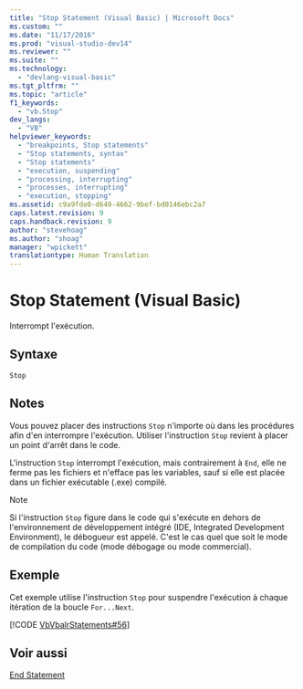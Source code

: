 ```yaml
---
title: "Stop Statement (Visual Basic) | Microsoft Docs"
ms.custom: ""
ms.date: "11/17/2016"
ms.prod: "visual-studio-dev14"
ms.reviewer: ""
ms.suite: ""
ms.technology: 
  - "devlang-visual-basic"
ms.tgt_pltfrm: ""
ms.topic: "article"
f1_keywords: 
  - "vb.Stop"
dev_langs: 
  - "VB"
helpviewer_keywords: 
  - "breakpoints, Stop statements"
  - "Stop statements, syntax"
  - "Stop statements"
  - "execution, suspending"
  - "processing, interrupting"
  - "processes, interrupting"
  - "execution, stopping"
ms.assetid: c9a9fde0-d649-4662-9bef-bd0146ebc2a7
caps.latest.revision: 9
caps.handback.revision: 9
author: "stevehoag"
ms.author: "shoag"
manager: "wpickett"
translationtype: Human Translation
---
```

# Stop Statement (Visual Basic)
Interrompt l'exécution.  
  
## Syntaxe  
  
```  
Stop  
```  
  
## Notes  
 Vous pouvez placer des instructions `Stop` n'importe où dans les procédures afin d'en interrompre l'exécution.  Utiliser l'instruction `Stop` revient à placer un point d'arrêt dans le code.  
  
 L'instruction `Stop` interrompt l'exécution, mais contrairement à `End`, elle ne ferme pas les fichiers et n'efface pas les variables, sauf si elle est placée dans un fichier exécutable \(.exe\) compilé.  
  
> [!NOTE]
>  Si l'instruction `Stop` figure dans le code qui s'exécute en dehors de l'environnement de développement intégré \(IDE, Integrated Development Environment\), le débogueur est appelé.  C'est le cas quel que soit le mode de compilation du code \(mode débogage ou mode commercial\).  
  
## Exemple  
 Cet exemple utilise l'instruction `Stop` pour suspendre l'exécution à chaque itération de la boucle `For...Next`.  
  
 [!CODE [VbVbalrStatements#56](../CodeSnippet/VS_Snippets_VBCSharp/VbVbalrStatements#56)]  
  
## Voir aussi  
 [End Statement](../../../visual-basic/language-reference/statements/end-statement.md)